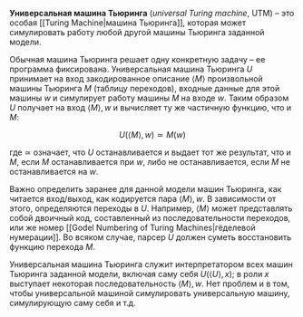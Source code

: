 
**Универсальная машина Тьюринга** (*universal Turing machine*, UTM) – это особая [[Turing Machine|машина Тьюринга]], которая может симулировать работу любой другой машины Тьюринга заданной модели. 

Обычная машина Тьюринга решает одну конкретную задачу – ее программа фиксирована. Универсальная машина Тьюринга $U$ принимает на вход закодированное описание $\langle M \rangle$ произвольной машины Тьюринга $M$ (таблицу переходов), входные данные для этой машины $w$ и симулирует работу машины $M$ на входе $w$. Таким образом $U$ получает на вход $\langle M \rangle, w$ и вычисляет ту же частичную функцию, что и $M$:

$$
U(\langle M \rangle, w) \simeq M(w)
$$

где $\simeq$ означает, что $U$ останавливается и выдает тот же результат, что и $M$, если $M$ останавливается при $w$, либо не останавливается, если $M$ не останавливается на $w$.

Важно определить заранее для данной модели машин Тьюринга, как читается вход/выход, как кодируется пара $\langle M \rangle, w$. В зависимости от этого, определяются переходы в $U$. Например, $\langle M \rangle$ может представлять собой двоичный код, составленный из последовательности переходов, или же номер [[Godel Numbering of Turing Machines|гёделевой нумерации]]. Во всяком случае, парсер $U$ должен суметь восстановить функцию перехода $M$.

Универсальная машина Тьюринга служит интерпретатором всех машин Тьюринга заданной модели, включая саму себя $U(\langle U \rangle, x)$; в роли $x$ выступает некоторая последовательность $\langle M \rangle, w$. Нет проблем и в том, чтобы универсальной машиной симулировать универсальную машину, симулирующую саму себя и т.д. 
